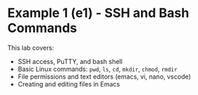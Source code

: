 # Example 1 (e1) - SSH and Bash Commands
This lab covers:
- SSH access, PuTTY, and bash shell
- Basic Linux commands: `pwd`, `ls`, `cd`, `mkdir`, `chmod`, `rmdir`
- File permissions and text editors (emacs, vi, nano, vscode)
- Creating and editing files in Emacs
